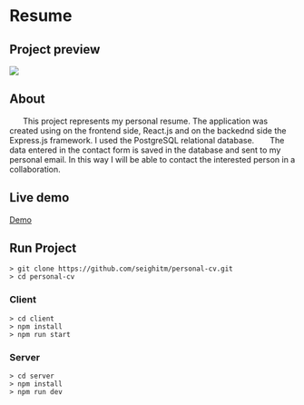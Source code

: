 # Resume

## Project preview

![](./client/public/demo.gif)

## About
&nbsp;&nbsp;&nbsp;&nbsp;&nbsp;&nbsp;This project represents my personal resume. The application was created using on the frontend side, React.js and on the backednd side the Express.js framework. I used the PostgreSQL relational database.
&nbsp;&nbsp;&nbsp;&nbsp;&nbsp;&nbsp;The data entered in the contact form is saved in the database and sent to my personal email. In this way I will be able to contact the interested person in a collaboration.

## Live demo

[Demo](https://resume-cv.netlify.app)

## Run Project
```
> git clone https://github.com/seighitm/personal-cv.git
> cd personal-cv
```
### Client
```
> cd client
> npm install
> npm run start
```
### Server
```
> cd server
> npm install
> npm run dev
```